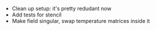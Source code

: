 - Clean up setup: it's pretty redudant now
- Add tests for stencil
- Make field singular, swap temperature matrices inside it
